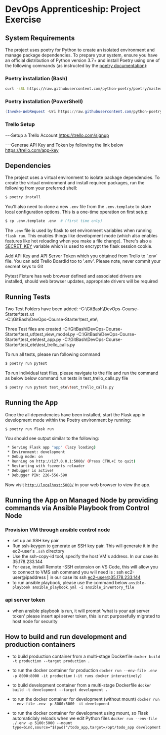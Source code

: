 # DevOps Apprenticeship: Project Exercise

## System Requirements

The project uses poetry for Python to create an isolated environment and manage package dependencies. To prepare your system, ensure you have an official distribution of Python version 3.7+ and install Poetry using one of the following commands (as instructed by the [poetry documentation](https://python-poetry.org/docs/#system-requirements)):

### Poetry installation (Bash)

```bash
curl -sSL https://raw.githubusercontent.com/python-poetry/poetry/master/install-poetry.py | python -
```

### Poetry installation (PowerShell)

```powershell
(Invoke-WebRequest -Uri https://raw.githubusercontent.com/python-poetry/poetry/master/install-poetry.py -UseBasicParsing).Content | python -
```
### Trello Setup

---Setup a Trello Account
https://trello.com/signup

---Generae API Key and Token by following the link below
https://trello.com/app-key

## Dependencies

The project uses a virtual environment to isolate package dependencies. To create the virtual environment and install required packages, run the following from your preferred shell:

```bash
$ poetry install
```

You'll also need to clone a new `.env` file from the `.env.template` to store local configuration options. This is a one-time operation on first setup:

```bash
$ cp .env.template .env  # (first time only)
```

The `.env` file is used by flask to set environment variables when running `flask run`. This enables things like development mode (which also enables features like hot reloading when you make a file change). There's also a [SECRET_KEY](https://flask.palletsprojects.com/en/1.1.x/config/#SECRET_KEY) variable which is used to encrypt the flask session cookie.

Add API Key and API Server Token which you obtained from Trello to '.env' file. You can add Trello BoardId too to '.env'. Please note, never commit your secreat keys to Git 

Pytest Fixture has web browser defined and associated drivers are installed, should web browser updates, appropriate drivers will be required


## Running Tests

Two Test Folders have been added:
-C:\GitBash\DevOps-Course-Starter\test_ut\
-C:\GitBash\DevOps-Course-Starter\test_ete\

Three Test files are created
-C:\GitBash\DevOps-Course-Starter\test_ut\test_view_model.py
-C:\GitBash\DevOps-Course-Starter\test_ete\test_app.py
-C:\GitBash\DevOps-Course-Starter\test_ete\test_trello_calls.py

To run all tests, please run following command

```bash
$ poetry run pytest
```

To run individual test files, please navigate to the file and run the command as below
below command run tests in test_trello_calls.py file

```bash
$ poetry run pytest test_ete\test_trello_calls.py 
```

## Running the App

Once the all dependencies have been installed, start the Flask app in development mode within the Poetry environment by running:
```bash
$ poetry run flask run
```

You should see output similar to the following:
```bash
 * Serving Flask app "app" (lazy loading)
 * Environment: development
 * Debug mode: on
 * Running on http://127.0.0.1:5000/ (Press CTRL+C to quit)
 * Restarting with fsevents reloader
 * Debugger is active!
 * Debugger PIN: 226-556-590
```
Now visit [`http://localhost:5000/`](http://localhost:5000/) in your web browser to view the app.

## Running the App on Managed Node by providing commands via Ansible Playbook from Control Node

### Provision VM through ansible control node
* set up an SSH key pair
* Run ssh-keygen to generate an SSH key pair. This will generate it in the ec2-user's `.ssh`
 directory
* Use the ssh-copy-id tool, specify the host VM's address. In our case its 35.178.233.144
* For ease, install Remote -SSH extension on VS Code, this will allow you to connect to VMS
ssh command you will need is : ssh ec2-user@ipaddress | in our case its ssh ec2-user@35.178.233.144
* to run ansible playbook, please use the command below
`ansible-playbook ansible_playbook.yml -i ansible_inventory_file`


### api server token
* when ansible playbook is run, it will prompt 'what is your api server token'
 please insert api server token, this is not purposefully migrated to host node for security 

## How to build and run development and production containers

* to build production container from a multi-stage Dockerfile
`docker build -t production --target production .`
* to run the docker container for production
` docker run --env-file .env -p 8000:8000 -it production `
` (-it runs docker interactively) `

* to build development container from a multi-stage Dockerfile
`docker build -t development --target development .`
* to run the docker container for development (without mount)
`docker run --env-file .env -p 8000:5000 -it development`
* to run the docker container for development using mount, so Flask automaticlaly reloads when we edit Python files
`docker run --env-file ./.env -p 5100:5000 --mount type=bind,source="$(pwd)"/todo_app,target=/opt/todo_app development`


